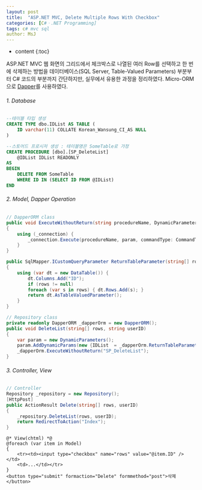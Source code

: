 ```yaml
---
layout: post
title:  "ASP.NET MVC, Delete Multiple Rows With Checkbox"
categories: [C#ㆍ.NET Programming]
tags: c# mvc sql
author: MsJ
---
```


* content
{:toc}

ASP.NET MVC 웹 화면의 그리드에서 체크박스로 나열된 여러 Row를 선택하고 한 번에 삭제하는 방법을 데이터베이스(SQL Server, Table-Valued Parameters) 부분부터 C# 코드의 부분까지 간단하지만, 실무에서 유용한 과정을 정리하였다. Micro-ORM으로 [Dapper](https://www.nuget.org/packages/Dapper/)를 사용하였다.

###### 1. Database 

```sql
--테이블 타입 생성 
CREATE TYPE dbo.IDList AS TABLE (
    ID varchar(11) COLLATE Korean_Wansung_CI_AS NULL
)

--스토어드 프로시저 생성 : 테이블명은 SomeTable로 가정 
CREATE PROCEDURE [dbo].[SP_DeleteList]
    @IDList IDList READONLY
AS
BEGIN
    DELETE FROM SomeTable
    WHERE ID IN (SELECT ID FROM @IDList) 
END
```





###### 2. Model, Dapper Operation

```csharp
// DapperORM class
public void ExecuteWithoutReturn(string procedureName, DynamicParameters param)
{
    using (_connection) {
        _connection.Execute(procedureName, param, commandType: CommandType.StoredProcedure);
    }
}

public SqlMapper.ICustomQueryParameter ReturnTableParameter(string[] rows)
{
    using (var dt = new DataTable()) {
        dt.Columns.Add("ID");
        if (rows != null)
        foreach (var s in rows) { dt.Rows.Add(s); }
        return dt.AsTableValuedParameter();
    }
}

// Repository class
private readonly DapperORM _dapperOrm = new DapperORM();
public void DeleteList(string[] rows, string userID)
{
    var param = new DynamicParameters();
    param.AddDynamicParams(new {IDList  = _dapperOrm.ReturnTableParameter(rows), userID});
    _dapperOrm.ExecuteWithoutReturn("SP_DeleteList");
}
```

###### 3. Controller, View

```csharp
// Controller
Repository _repository = new Repository();
[HttpPost]
public ActionResult Delete(string[] rows, userID)
{
    _repository.DeleteList(rows, userID);
    return RedirectToAction("Index");
}
```

```chtml
@* View(chtml) *@
@foreach (var item in Model)
{
    <tr><td><input type="checkbox" name="rows" value="@item.ID" /></td>
    <td>...</td></tr>
}
<button type="submit" formaction="Delete" formmethod="post">삭제</button>
```
